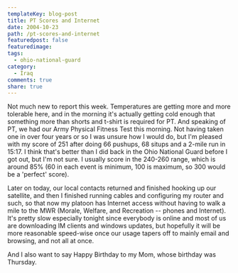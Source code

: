 ```yaml
---
templateKey: blog-post
title: PT Scores and Internet
date: 2004-10-23
path: /pt-scores-and-internet
featuredpost: false
featuredimage:
tags:
  - ohio-national-guard
category:
  - Iraq
comments: true
share: true
---
```


Not much new to report this week. Temperatures are getting more and more tolerable here, and in the morning it's actually getting cold enough that something more than shorts and t-shirt is required for PT. And speaking of PT, we had our Army Physical Fitness Test this morning. Not having taken one in over four years or so I was unsure how I would do, but I'm pleased with my score of 251 after doing 66 pushups, 68 situps and a 2-mile run in 15:17. I think that's better than I did back in the Ohio National Guard before I got out, but I'm not sure. I usually score in the 240-260 range, which is around 85% (60 in each event is minimum, 100 is maximum, so 300 would be a 'perfect' score).

Later on today, our local contacts returned and finished hooking up our satellite, and then I finished running cables and configuring my router and such, so that now my platoon has Internet access without having to walk a mile to the MWR (Morale, Welfare, and Recreation -- phones and Internet). It's pretty slow especially tonight since everybody is online and most of us are downloading IM clients and windows updates, but hopefully it will be more reasonable speed-wise once our usage tapers off to mainly email and browsing, and not all at once.

And I also want to say Happy Birthday to my Mom, whose birthday was Thursday.
